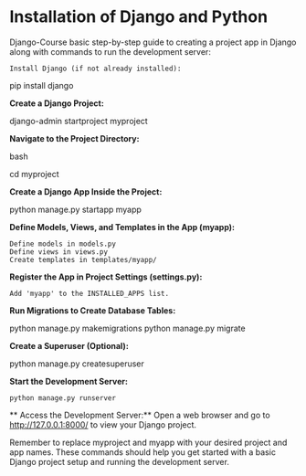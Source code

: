 # Installation of Django and Python
Django-Course
basic step-by-step guide to creating a project app in Django along with commands to run the development server:

    Install Django (if not already installed):

pip install django

**Create a Django Project:**

django-admin startproject myproject

**Navigate to the Project Directory:**

bash

cd myproject

**Create a Django App Inside the Project:**

python manage.py startapp myapp

**Define Models, Views, and Templates in the App (myapp):**

    Define models in models.py
    Define views in views.py
    Create templates in templates/myapp/

**Register the App in Project Settings (settings.py):**

    Add 'myapp' to the INSTALLED_APPS list.

**Run Migrations to Create Database Tables:**

python manage.py makemigrations
python manage.py migrate

**Create a Superuser (Optional):**

python manage.py createsuperuser

**Start the Development Server:**

    python manage.py runserver

  **  Access the Development Server:**
        Open a web browser and go to http://127.0.0.1:8000/ to view your Django project.

Remember to replace myproject and myapp with your desired project and app names. These commands should help you get started with a basic Django project setup and running the development server.
